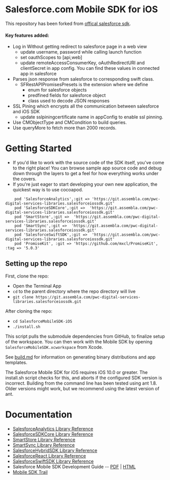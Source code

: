 # Salesforce.com Mobile SDK for iOS

This repository has been forked from [offical salesforce sdk](https://github.com/forcedotcom/SalesforceMobileSDK-iOS).

#### Key features added: 
- Log in Without getting redirect to salesforce page in a web view
  - update username, password while calling launch function
  - set oauthScopes to [api,web]
  - update remoteAccessConsumerKey, oAuthRedirectURI and clientSecret in app config. You can find these values in connected app in salesforce
- Parses json response from salesforce to corresponding swift class.
  - SFRestAPIPromisesPresets is the extension where we define
    - enum for salesforce objects 
    - predfined fields for salesforce object
    - class used to decode JSON responses
- SSL Pining which encrypts all the communication between salesforce and iOS SDK
  - update sslpiningcertificate name in appConfig to enable ssl pinning.
- Use CMObjectType and CMCondition to build queries.
- Use queryMore to fetch more than 2000 records.

Getting Started
==
- If you'd like to work with the source code of the SDK itself, you've come to the right place!  You can browse sample app source code and debug down through the layers to get a feel for how everything works under the covers.
- If you're just eager to start developing your own new application, the quickest way is to use cocoapod.
```
 	pod 'SalesforceAnalytics',:git => 'https://git.assembla.com/pwc-digital-services-libraries.salesforceiossdk.git'
	pod 'SalesforceSDKCore',:git =>  'https://git.assembla.com/pwc-digital-services-libraries.salesforceiossdk.git'
	pod 'SmartStore',:git =>  'https://git.assembla.com/pwc-digital-services-libraries.salesforceiossdk.git'
	pod 'SmartSync',:git =>  'https://git.assembla.com/pwc-digital-services-libraries.salesforceiossdk.git'
	pod 'SalesforceSwiftSDK',:git =>  'https://git.assembla.com/pwc-digital-services-libraries.salesforceiossdk.git'
	pod 'PromiseKit', :git => 'https://github.com/mxcl/PromiseKit', :tag => '5.0.3'

```

## Setting up the repo
First, clone the repo:

- Open the Terminal App
- `cd` to the parent directory where the repo directory will live
- `git clone https://git.assembla.com/pwc-digital-services-libraries.salesforceiossdk.git`

After cloning the repo:

- `cd SalesforceMobileSDK-iOS`
- `./install.sh`

This script pulls the submodule dependencies from GitHub, to finalize setup of the workspace.  You can then work with the Mobile SDK by opening `SalesforceMobileSDK.xcworkspace` from Xcode.

See [build.md](build.md) for information on generating binary distributions and app templates.

The Salesforce Mobile SDK for iOS requires iOS 10.0 or greater.  The install.sh script checks for this, and aborts if the configured SDK version is incorrect.  Building from the command line has been tested using ant 1.8.  Older versions might work, but we recommend using the latest version of ant.


Documentation
==

* [SalesforceAnalytics Library Reference](http://forcedotcom.github.io/SalesforceMobileSDK-iOS/Documentation/SalesforceAnalytics/html/index.html)
* [SalesforceSDKCore Library Reference](http://forcedotcom.github.io/SalesforceMobileSDK-iOS/Documentation/SalesforceSDKCore/html/index.html)
* [SmartStore Library Reference](http://forcedotcom.github.io/SalesforceMobileSDK-iOS/Documentation/SmartStore/html/index.html)
* [SmartSync Library Reference](http://forcedotcom.github.io/SalesforceMobileSDK-iOS/Documentation/SmartSync/html/index.html)
* [SalesforceHybridSDK Library Reference](http://forcedotcom.github.io/SalesforceMobileSDK-iOS/Documentation/SalesforceHybridSDK/html/index.html)
* [SalesforceReact Library Reference](http://forcedotcom.github.io/SalesforceMobileSDK-iOS/Documentation/SalesforceReact/html/index.html)
* [SalesforceSwiftSDK Library Reference](http://forcedotcom.github.io/SalesforceMobileSDK-iOS/Documentation/SalesforceSwiftSDK/index.html)
* Salesforce Mobile SDK Development Guide -- [PDF](https://github.com/forcedotcom/SalesforceMobileSDK-Shared/blob/master/doc/mobile_sdk.pdf) | [HTML](https://developer.salesforce.com/docs/atlas.en-us.mobile_sdk.meta/mobile_sdk/preface_intro.htm)
* [Mobile SDK Trail](https://trailhead.salesforce.com/trails/mobile_sdk_intro)

